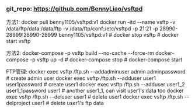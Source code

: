 ### git_repo: https://github.com/BennyLiao/vsftpd

方法1:
    docker pull benny1105/vsftpd:v1
    docker run -itd --name vsftp -v /data/ftp/data:/data/ftp -v /data/ftp/conf:/etc/vsftpd -p 21:21 -p 28990-28999:28990-28999 benny1105/vsftpd:v1
    # docker stop vsftp
    # docker start vsftp

方法2:
    docker-compose -p vsftp build --no-cache --force-rm
    docker-compose -p vsftp up -d
    # docker-compose stop
    # docker-compose start

FTP管理:
    docker exec vsftp /ftp.sh --addadminuser admin adminpassword           # create admin user
    docker exec vsftp /ftp.sh --adduser user1 user1password                # create user1
    docker exec vsftp /ftp.sh --adduser user1_2 user1_1password user1      # another user1_1, can visit user1's data too
    docker exec vsftp /ftp.sh --deluser user1                              # delete user1
    docker exec vsftp /ftp.sh --delproject user1                           # delete user1's ftp data
